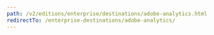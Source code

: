 ```yaml
---
path: /v2/editions/enterprise/destinations/adobe-analytics.html
redirectTo: /enterprise-destinations/adobe-analytics/
---
```

